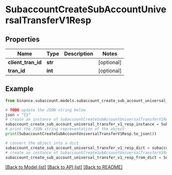 # SubaccountCreateSubAccountUniversalTransferV1Resp


## Properties

Name | Type | Description | Notes
------------ | ------------- | ------------- | -------------
**client_tran_id** | **str** |  | [optional] 
**tran_id** | **int** |  | [optional] 

## Example

```python
from binance.subaccount.models.subaccount_create_sub_account_universal_transfer_v1_resp import SubaccountCreateSubAccountUniversalTransferV1Resp

# TODO update the JSON string below
json = "{}"
# create an instance of SubaccountCreateSubAccountUniversalTransferV1Resp from a JSON string
subaccount_create_sub_account_universal_transfer_v1_resp_instance = SubaccountCreateSubAccountUniversalTransferV1Resp.from_json(json)
# print the JSON string representation of the object
print(SubaccountCreateSubAccountUniversalTransferV1Resp.to_json())

# convert the object into a dict
subaccount_create_sub_account_universal_transfer_v1_resp_dict = subaccount_create_sub_account_universal_transfer_v1_resp_instance.to_dict()
# create an instance of SubaccountCreateSubAccountUniversalTransferV1Resp from a dict
subaccount_create_sub_account_universal_transfer_v1_resp_from_dict = SubaccountCreateSubAccountUniversalTransferV1Resp.from_dict(subaccount_create_sub_account_universal_transfer_v1_resp_dict)
```
[[Back to Model list]](../README.md#documentation-for-models) [[Back to API list]](../README.md#documentation-for-api-endpoints) [[Back to README]](../README.md)


